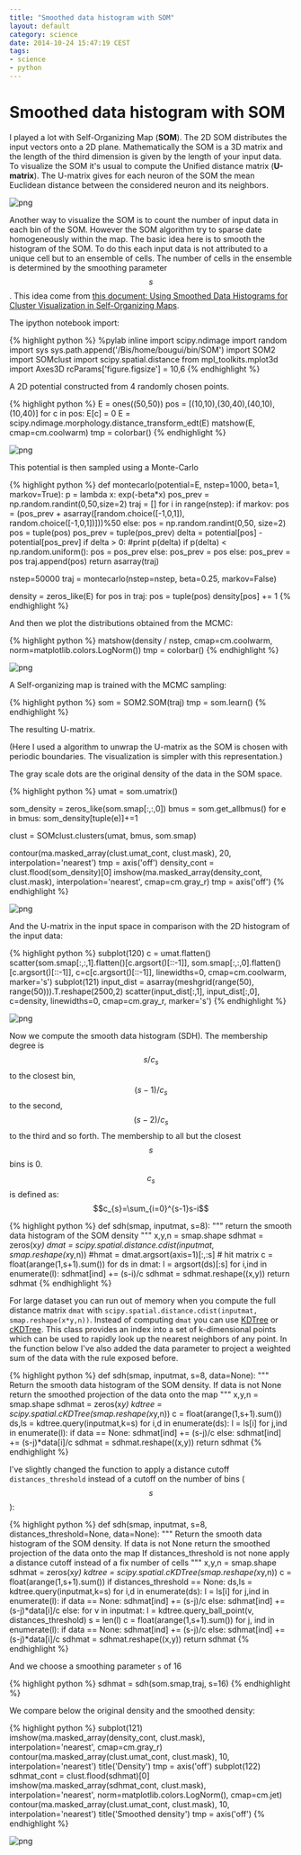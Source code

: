 ```yaml
---
title: "Smoothed data histogram with SOM"
layout: default
category: science
date: 2014-10-24 15:47:19 CEST
tags:
- science
- python
---
```


# Smoothed data histogram with SOM

I played a lot with Self-Organizing Map (**SOM**). The 2D SOM distributes the
input vectors onto a 2D plane. Mathematically the SOM is a 3D matrix and the
length of the third dimension is given by the length of your input data. To
visualize the SOM it's usual to compute the Unified distance matrix
(**U-matrix**). The U-matrix gives for each neuron of the SOM the mean Euclidean
distance between the considered neuron and its neighbors.

![png](/assets/smooth_data_histograms_files/smooth_data_histograms_1_0.png)


Another way to visualize the SOM is to count the number of input data in each
bin of the SOM. However the SOM algorithm try to sparse date homogeneously
within the map. The basic idea here is to smooth the histogram of the SOM. To
do this each input data is not attributed to a unique cell but to an ensemble
    of cells. The number of cells in the ensemble is determined by the
    smoothing parameter $$s$$. This idea come from [this document: Using Smoothed Data Histograms for Cluster Visualization in Self-Organizing Maps](http://www.ifs.tuwien.ac.at/ifs/research/pub_pdf/pam_icann02.pdf).

The ipython notebook import:

{% highlight python %}
%pylab inline
import scipy.ndimage
import random
import sys
sys.path.append('/Bis/home/bougui/bin/SOM')
import SOM2
import SOMclust
import scipy.spatial.distance
from mpl_toolkits.mplot3d import Axes3D
rcParams['figure.figsize'] = 10,6
{% endhighlight %}

A 2D potential constructed from 4 randomly chosen points.

{% highlight python %}
E = ones((50,50))
pos = [(10,10),(30,40),(40,10),(10,40)]
for c in pos:
    E[c] = 0
E = scipy.ndimage.morphology.distance_transform_edt(E)
matshow(E, cmap=cm.coolwarm)
tmp = colorbar()
{% endhighlight %}

![png](/assets/smooth_data_histograms_files/smooth_data_histograms_5_0.png)

This potential is then sampled using a Monte-Carlo

{% highlight python %}
def montecarlo(potential=E, nstep=1000, beta=1, markov=True):
    p = lambda x: exp(-beta*x)
    pos_prev = np.random.randint(0,50,size=2)
    traj = []
    for i in range(nstep):
        if markov:
            pos = (pos_prev + asarray([random.choice([-1,0,1]), random.choice([-1,0,1])]))%50
        else:
            pos = np.random.randint(0,50, size=2)
        pos = tuple(pos)
        pos_prev = tuple(pos_prev)
        delta = potential[pos] - potential[pos_prev]
        if delta > 0:
            #print p(delta)
            if p(delta) < np.random.uniform():
                pos = pos_prev
            else:
                pos_prev = pos
        else:
            pos_prev = pos
        traj.append(pos)
    return asarray(traj)

nstep=50000
traj = montecarlo(nstep=nstep, beta=0.25, markov=False)

density = zeros_like(E)
for pos in traj:
    pos = tuple(pos)
    density[pos] += 1
{% endhighlight %}

And then we plot the distributions obtained from the MCMC:

{% highlight python %}
matshow(density / nstep, cmap=cm.coolwarm, norm=matplotlib.colors.LogNorm())
tmp = colorbar()
{% endhighlight %}

![png](/assets/smooth_data_histograms_files/smooth_data_histograms_11_0.png)

A Self-organizing map is trained with the MCMC sampling:

{% highlight python %}
som = SOM2.SOM(traj)
tmp = som.learn()
{% endhighlight %}

The resulting U-matrix.

(Here I used a algorithm to unwrap the U-matrix as the SOM is chosen with
periodic boundaries. The visualization is simpler with this representation.)

The gray scale dots are the original density of the data in the SOM space.

{% highlight python %}
umat = som.umatrix()

som_density = zeros_like(som.smap[:,:,0])
bmus = som.get_allbmus()
for e in bmus:
    som_density[tuple(e)]+=1

clust = SOMclust.clusters(umat, bmus, som.smap)

contour(ma.masked_array(clust.umat_cont, clust.mask), 20, interpolation='nearest')
tmp = axis('off')
density_cont = clust.flood(som_density)[0]
imshow(ma.masked_array(density_cont, clust.mask), interpolation='nearest', cmap=cm.gray_r)
tmp = axis('off')
{% endhighlight %}

![png](/assets/smooth_data_histograms_files/smooth_data_histograms_18_0.png)

And the U-matrix in the input space in comparison with the 2D histogram of the
input data:

{% highlight python %}
subplot(120)
c = umat.flatten()
scatter(som.smap[:,:,1].flatten()[c.argsort()[::-1]], som.smap[:,:,0].flatten()[c.argsort()[::-1]], 
        c=c[c.argsort()[::-1]], linewidths=0, cmap=cm.coolwarm, marker='s')
subplot(121)
input_dist = asarray(meshgrid(range(50), range(50))).T.reshape(2500,2)
scatter(input_dist[:,1], input_dist[:,0], c=density, linewidths=0, cmap=cm.gray_r, marker='s')
{% endhighlight %}

![png](/assets/smooth_data_histograms_files/smooth_data_histograms_20_1.png)

Now we compute the smooth data histogram (SDH).
The membership degree is $$s/c_{s}$$ to the closest bin, $$(s-1)/c_{s}$$ to the second, $$(s-2)/c_{s}$$ to the third and so forth.
The membership to all but the closest $$s$$ bins is 0.
$$c_{s}$$ is defined as: $$c_{s}=\sum_{i=0}^{s-1}s-i$$

{% highlight python %}
def sdh(smap, inputmat, s=8):
    """
    return the smooth data histogram of the SOM density
    """
    x,y,n = smap.shape
    sdhmat = zeros(x*y)
    dmat = scipy.spatial.distance.cdist(inputmat, smap.reshape(x*y,n))
    #hmat = dmat.argsort(axis=1)[:,:s] # hit matrix
    c = float(arange(1,s+1).sum())
    for ds in dmat:
        l = argsort(ds)[:s]
        for i,ind in enumerate(l):
            sdhmat[ind] += (s-i)/c
    sdhmat = sdhmat.reshape((x,y))
    return sdhmat
{% endhighlight %}

For large dataset you can run out of memory when you compute the full distance matrix `dmat` with `scipy.spatial.distance.cdist(inputmat, smap.reshape(x*y,n))`.
Instead of computing `dmat` you can use [KDTree](http://docs.scipy.org/doc/scipy-0.13.0/reference/generated/scipy.spatial.KDTree.html) or [cKDTree](http://docs.scipy.org/doc/scipy-0.13.0/reference/generated/scipy.spatial.cKDTree.html).
This class provides an index into a set of k-dimensional points which can be used to rapidly look up the nearest neighbors of any point.
In the function below I've also added the data parameter to project a weighted sum of the data with the rule exposed before.

{% highlight python %}
def sdh(smap, inputmat, s=8, data=None):
    """
    Return the smooth data histogram of the SOM density.
    If data is not None return the smoothed projection of the data onto the map
    """
    x,y,n = smap.shape
    sdhmat = zeros(x*y)
    kdtree = scipy.spatial.cKDTree(smap.reshape(x*y,n))
    c = float(arange(1,s+1).sum())
    ds,ls = kdtree.query(inputmat,k=s)
    for i,d in enumerate(ds):
        l = ls[i]
        for j,ind in enumerate(l):
            if data == None:
                sdhmat[ind] += (s-j)/c
            else:
                sdhmat[ind] += (s-j)*data[i]/c
    sdhmat = sdhmat.reshape((x,y))
    return sdhmat
{% endhighlight %}

I've slightly changed the function to apply a distance cutoff
`distances_threshold` instead of a cutoff on the number of bins ($$s$$):

{% highlight python %}
def sdh(smap, inputmat, s=8, distances_threshold=None, data=None):
    """
    Return the smooth data histogram of the SOM density.
    If data is not None return the smoothed projection of the data onto the map
    If distances_threshold is not none apply a distance cutoff instead of a fix number of cells
    """
    x,y,n = smap.shape
    sdhmat = zeros(x*y)
    kdtree = scipy.spatial.cKDTree(smap.reshape(x*y,n))
    c = float(arange(1,s+1).sum())
    if distances_threshold == None:
        ds,ls = kdtree.query(inputmat,k=s) 
        for i,d in enumerate(ds):
            l = ls[i]
            for j,ind in enumerate(l):
                if data == None:
                    sdhmat[ind] += (s-j)/c
                else:
                    sdhmat[ind] += (s-j)*data[i]/c
    else:
        for v in inputmat:
            l = kdtree.query_ball_point(v, distances_threshold)
            s = len(l)
            c = float(arange(1,s+1).sum())
            for j, ind in enumerate(l):
                if data == None:
                    sdhmat[ind] += (s-j)/c
                else:
                    sdhmat[ind] += (s-j)*data[i]/c
    sdhmat = sdhmat.reshape((x,y))
    return sdhmat
{% endhighlight %}

And we choose a smoothing parameter `s` of 16

{% highlight python %}
sdhmat = sdh(som.smap,traj, s=16)
{% endhighlight %}

We compare below the original density and the smoothed density:

{% highlight python %}
subplot(121)
imshow(ma.masked_array(density_cont, clust.mask), interpolation='nearest', cmap=cm.gray_r)
contour(ma.masked_array(clust.umat_cont, clust.mask), 10, interpolation='nearest')
title('Density')
tmp = axis('off')
subplot(122)
sdhmat_cont = clust.flood(sdhmat)[0]
imshow(ma.masked_array(sdhmat_cont, clust.mask), interpolation='nearest', norm=matplotlib.colors.LogNorm(), cmap=cm.jet)
contour(ma.masked_array(clust.umat_cont, clust.mask), 10, interpolation='nearest')
title('Smoothed density')
tmp = axis('off')
{% endhighlight %}

![png](/assets/smooth_data_histograms_files/smooth_data_histograms_26_0.png)

